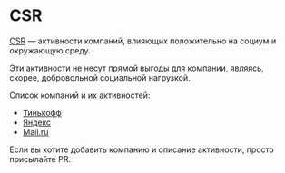 # CSR

[CSR](https://en.wikipedia.org/wiki/Corporate_social_responsibility) — активности компаний, влияющих положительно на социум и окружающую среду.

Эти активности не несут прямой выгоды для компании, являясь, скорее, добровольной социальной нагрузкой.

Список компаний и их активностей:

- [Тинькофф](tinkoff.md)
- [Яндекс](yandex.md)
- [Mail.ru](mailru.md)

Если вы хотите добавить компанию и описание активности, просто присылайте PR.
